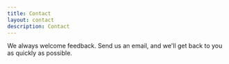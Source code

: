 ```yaml
---
title: Contact
layout: contact
description: Contact
---
```


We always welcome feedback. Send us an email, and we'll get back to you as quickly as possible.